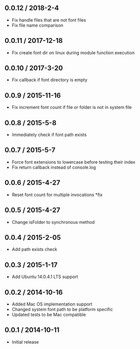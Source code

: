 ## 0.0.12 / 2018-2-4
* Fix handle files that are not font files
* Fix file name comparison

## 0.0.11 / 2017-12-18
* Fix create font dir on linux during module function execution

## 0.0.10 / 2017-3-20
* Fix callback if font directory is empty

## 0.0.9 / 2015-11-16
* Fix increment font count if file or folder is not in system file

## 0.0.8 / 2015-5-8
* Immediately check if font path exists

## 0.0.7 / 2015-5-7
* Force font extensions to lowercase before testing their index
* Fix return callback instead of console.log

## 0.0.6 / 2015-4-27
* Reset font count for multiple invocations *fix

## 0.0.5 / 2015-4-27
* Change isFolder to synchronous method

## 0.0.4 / 2015-2-05
* Add path exists check

## 0.0.3 / 2015-1-17
* Add Ubuntu 14.0.4.1 LTS support

## 0.0.2 / 2014-10-16
* Added Mac OS implementation support
* Changed system font path to be platform specific
* Updated tests to be Mac compatible

## 0.0.1 / 2014-10-11
* Initial release

